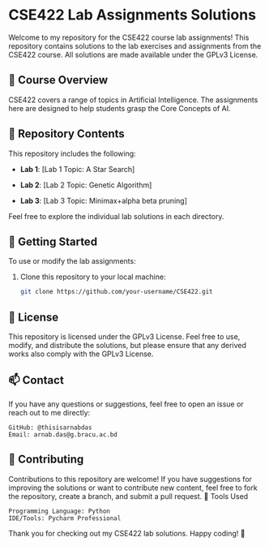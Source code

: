 # CSE422 Lab Assignments Solutions

Welcome to my repository for the CSE422 course lab assignments! This repository contains solutions to the lab exercises and assignments from the CSE422 course. All solutions are made available under the GPLv3 License.

## 📝 Course Overview

CSE422 covers a range of topics in Artificial Intelligence. The assignments here are designed to help students grasp the Core Concepts of AI.

## 📂 Repository Contents

This repository includes the following:

- **Lab 1**: [Lab 1 Topic: A Star Search]  

- **Lab 2**: [Lab 2 Topic: Genetic Algorithm]  

- **Lab 3**: [Lab 3 Topic: Minimax+alpha beta pruning]  


Feel free to explore the individual lab solutions in each directory.

## 🚀 Getting Started

To use or modify the lab assignments:

1. Clone this repository to your local machine:
   ```bash
   git clone https://github.com/your-username/CSE422.git


## 📜 License

This repository is licensed under the GPLv3 License. Feel free to use, modify, and distribute the solutions, but please ensure that any derived works also comply with the GPLv3 License.

## 📫 Contact

If you have any questions or suggestions, feel free to open an issue or reach out to me directly:

    GitHub: @thisisarnabdas
    Email: arnab.das@g.bracu.ac.bd

## 🤝 Contributing

Contributions to this repository are welcome! If you have suggestions for improving the solutions or want to contribute new content, feel free to fork the repository, create a branch, and submit a pull request.
🔧 Tools Used

    Programming Language: Python
    IDE/Tools: Pycharm Professional

Thank you for checking out my CSE422 lab solutions. Happy coding! 🚀
